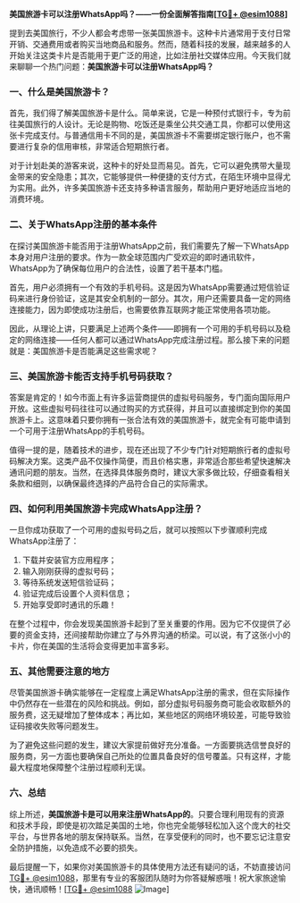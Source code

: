 **美国旅游卡可以注册WhatsApp吗？——一份全面解答指南[[TG💪+ @esim1088](https://t.me/s/esim1088)]**

提到去美国旅行，不少人都会考虑带一张美国旅游卡。这种卡片通常用于支付日常开销、交通费用或者购买当地商品和服务。然而，随着科技的发展，越来越多的人开始关注这类卡片是否能用于更广泛的用途，比如注册社交媒体应用。今天我们就来聊聊一个热门问题：**美国旅游卡可以注册WhatsApp吗？**

### 一、什么是美国旅游卡？

首先，我们得了解美国旅游卡是什么。简单来说，它是一种预付式银行卡，专为前往美国旅行的人设计。无论是购物、吃饭还是乘坐公共交通工具，你都可以使用这张卡完成支付。与普通信用卡不同的是，美国旅游卡不需要绑定银行账户，也不需要进行复杂的信用审核，非常适合短期旅行者。

对于计划赴美的游客来说，这种卡的好处显而易见。首先，它可以避免携带大量现金带来的安全隐患；其次，它能够提供一种便捷的支付方式，在陌生环境中显得尤为实用。此外，许多美国旅游卡还支持多种语言服务，帮助用户更好地适应当地的消费环境。

### 二、关于WhatsApp注册的基本条件

在探讨美国旅游卡能否用于注册WhatsApp之前，我们需要先了解一下WhatsApp本身对用户注册的要求。作为一款全球范围内广受欢迎的即时通讯软件，WhatsApp为了确保每位用户的合法性，设置了若干基本门槛。

首先，用户必须拥有一个有效的手机号码。这是因为WhatsApp需要通过短信验证码来进行身份验证，这是其安全机制的一部分。其次，用户还需要具备一定的网络连接能力，因为即使成功注册后，也需要依靠互联网才能正常使用各项功能。

因此，从理论上讲，只要满足上述两个条件——即拥有一个可用的手机号码以及稳定的网络连接——任何人都可以通过WhatsApp完成注册过程。那么接下来的问题就是：美国旅游卡是否能满足这些需求呢？

### 三、美国旅游卡能否支持手机号码获取？

答案是肯定的！如今市面上有许多运营商提供的虚拟号码服务，专门面向国际用户开放。这些虚拟号码往往可以通过购买的方式获得，并且可以直接绑定到你的美国旅游卡上。这意味着只要你拥有一张合法有效的美国旅游卡，就完全有可能申请到一个可用于注册WhatsApp的手机号码。

值得一提的是，随着技术的进步，现在还出现了不少专门针对短期旅行者的虚拟号码解决方案。这类产品不仅操作简便，而且价格实惠，非常适合那些希望快速解决通讯问题的朋友。当然，在选择具体服务商时，建议大家多做比较，仔细查看相关条款和细则，以确保最终选择的产品符合自己的实际需求。

### 四、如何利用美国旅游卡完成WhatsApp注册？

一旦你成功获取了一个可用的虚拟号码之后，就可以按照以下步骤顺利完成WhatsApp注册了：

1. 下载并安装官方应用程序；
2. 输入刚刚获得的虚拟号码；
3. 等待系统发送短信验证码；
4. 验证完成后设置个人资料信息；
5. 开始享受即时通讯的乐趣！

在整个过程中，你会发现美国旅游卡起到了至关重要的作用。因为它不仅提供了必要的资金支持，还间接帮助你建立了与外界沟通的桥梁。可以说，有了这张小小的卡片，你在美国的生活将会变得更加丰富多彩。

### 五、其他需要注意的地方

尽管美国旅游卡确实能够在一定程度上满足WhatsApp注册的需求，但在实际操作中仍然存在一些潜在的风险和挑战。例如，部分虚拟号码服务商可能会收取额外的服务费，这无疑增加了整体成本；再比如，某些地区的网络环境较差，可能导致验证码接收失败等问题发生。

为了避免这些问题的发生，建议大家提前做好充分准备。一方面要挑选信誉良好的服务商，另一方面也要确保自己所处的位置具备良好的信号覆盖。只有这样，才能最大程度地保障整个注册过程顺利无误。

### 六、总结

综上所述，**美国旅游卡是可以用来注册WhatsApp的**。只要合理利用现有的资源和技术手段，即使是初次踏足美国的土地，你也完全能够轻松加入这个庞大的社交平台，与世界各地的朋友保持联系。当然，在享受便利的同时，也不要忘记注意安全防护措施，以免造成不必要的损失。

最后提醒一下，如果你对美国旅游卡的具体使用方法还有疑问的话，不妨直接访问[TG💪+ @esim1088](https://t.me/s/esim1088)，那里有专业的客服团队随时为你答疑解惑哦！祝大家旅途愉快，通讯顺畅！[[TG💪+ @esim1088](https://t.me/s/esim1088) ![Image](https://i.postimg.cc/4NQfJmqS/Snipaste-2025-05-13-00-14-12.png)]